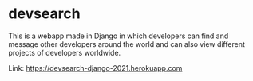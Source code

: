 # devsearch

This is a webapp made in Django in which developers can find and message other developers around the world and can also view different projects of developers worldwide.

Link: https://devsearch-django-2021.herokuapp.com
